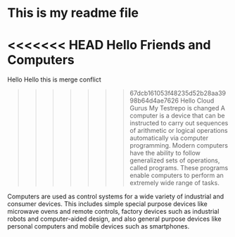 # This is my readme file
<<<<<<< HEAD
Hello Friends and Computers
======
Hello
Hello this is merge conflict
>>>>>>> 67dcb161053f48235d52b28aa3998b64d4ae7626
Hello Cloud Gurus
My Testrepo is changed
A computer is a device that can be instructed to carry out sequences of arithmetic or logical operations automatically via computer programming. Modern computers have the ability to follow generalized sets of operations, called programs. These programs enable computers to perform an extremely wide range of tasks.

Computers are used as control systems for a wide variety of industrial and consumer devices. This includes simple special purpose devices like microwave ovens and remote controls, factory devices such as industrial robots and computer-aided design, and also general purpose devices like personal computers and mobile devices such as smartphones.

